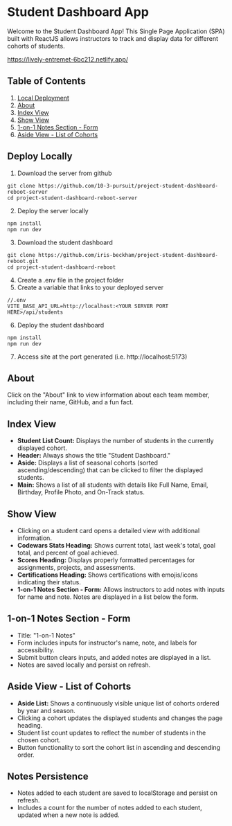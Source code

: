 # Student Dashboard App

Welcome to the Student Dashboard App! This Single Page Application (SPA) built with ReactJS allows instructors to track and display data for different cohorts of students.

https://lively-entremet-6bc212.netlify.app/

## Table of Contents
1. [Local Deployment](#deploy-locally)
1. [About](#about)
2. [Index View](#index-view)
3. [Show View](#show-view)
4. [1-on-1 Notes Section - Form](#1-on-1-notes-section---form)
5. [Aside View - List of Cohorts](#aside-view---list-of-cohorts)

## Deploy Locally
1. Download the server from github
```
git clone https://github.com/10-3-pursuit/project-student-dashboard-reboot-server
cd project-student-dashboard-reboot-server
```
2. Deploy the server locally
```
npm install
npm run dev
```
3. Download the student dashboard 
```
git clone https://github.com/iris-beckham/project-student-dashboard-reboot.git
cd project-student-dashboard-reboot
```
4. Create a .env file in the project folder
1. Create a variable that links to your deployed server
```
//.env
VITE_BASE_API_URL=http://localhost:<YOUR SERVER PORT HERE>/api/students
```
6.  Deploy the student dashboard 

```
npm install
npm run dev
```
7. Access site at the port generated (i.e. http://localhost:5173)

## About
Click on the "About" link to view information about each team member, including their name, GitHub, and a fun fact.

## Index View
- **Student List Count:** Displays the number of students in the currently displayed cohort.
- **Header:** Always shows the title "Student Dashboard."
- **Aside:** Displays a list of seasonal cohorts (sorted ascending/descending) that can be clicked to filter the displayed students.
- **Main:** Shows a list of all students with details like Full Name, Email, Birthday, Profile Photo, and On-Track status.

## Show View
- Clicking on a student card opens a detailed view with additional information.
- **Codewars Stats Heading:** Shows current total, last week's total, goal total, and percent of goal achieved.
- **Scores Heading:** Displays properly formatted percentages for assignments, projects, and assessments.
- **Certifications Heading:** Shows certifications with emojis/icons indicating their status.
- **1-on-1 Notes Section - Form:** Allows instructors to add notes with inputs for name and note. Notes are displayed in a list below the form.

## 1-on-1 Notes Section - Form
- Title: "1-on-1 Notes"
- Form includes inputs for instructor's name, note, and labels for accessibility.
- Submit button clears inputs, and added notes are displayed in a list.
- Notes are saved locally and persist on refresh.

## Aside View - List of Cohorts
- **Aside List:** Shows a continuously visible unique list of cohorts ordered by year and season.
- Clicking a cohort updates the displayed students and changes the page heading.
- Student list count updates to reflect the number of students in the chosen cohort.
- Button functionality to sort the cohort list in ascending and descending order.

## Notes Persistence
- Notes added to each student are saved to localStorage and persist on refresh.
- Includes a count for the number of notes added to each student, updated when a new note is added.